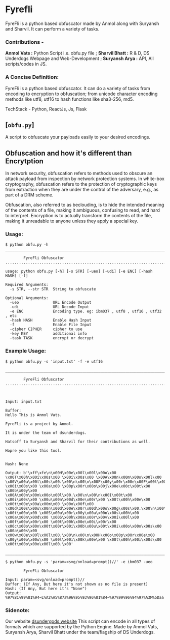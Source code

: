 # Fyrefli 
FyreFli is a python based obfuscator made by Anmol along with Suryansh and Sharvil. It can perform a variety of tasks. 
### Contributions - 
__Anmol Vats :__ Python Script i.e. obfu.py file ; __Sharvil Bhatt :__ R & D, DS Underdogs Webpage and Web-Development ; __Suryansh Arya :__ API, All scripts/codes in JS. 
### A Concise Definition: 
FyreFli is a python based obfuscator. It can do a variety of tasks from encoding to encryption to obfuscation; from unicode character encoding methods like utf8, utf16 to hash functions like sha3-256, md5. 

TechStack - Python, ReactJs, Js, Flask
## [`obfu.py`]
 A script to obfuscate your payloads easily to your desired encodings.

## Obfuscation and how it's different than Encrytption

 In network security, obfuscation refers to methods used to obscure an attack payload from inspection by network protection systems. In white-box cryptography, obfuscation refers to the protection of cryptographic keys from extraction when they are under the control of the adversary, e.g., as part of a DRM scheme.

 Obfuscation, also referred to as beclouding, is to hide the intended meaning of the contents of a file, making it ambiguous, confusing to read, and hard to interpret. Encryption is to actually transform the contents of the file, making it unreadable to anyone unless they apply a special key.

### Usage:
```
$ python obfu.py -h                      
______________________________________________________________________________________________________________________________________

        FyreFli Obfuscator
........................................................................................................................................

usage: python obfu.py [-h] [-s STR] [-ueo] [-udi] [-e ENC] [-hash HASH] [-f]

Required Arguments:
  -s STR, --str STR  String to obfuscate

Optional Arguments:
  -ueo               URL Encode Output
  -udi               URL Decode Input
  -e ENC             Encoding type. eg: ibm037 , utf8 , utf16 , utf32 , etc
  -hash HASH         Enable Hash Input
  -f                 Enable File Input
  -cipher CIPHER     cipher to use
  -key KEY           additional info
  -task TASK         encrypt or decrypt

```
### Example Usage:
```
$ python obfu.py -s 'input.txt' -f -e utf16 
```
```
________________________________________________________________________________________________________________________________________

        FyreFli Obfuscator
........................................................................................................................................



Input: input.txt

Buffer: 
Hello This is Anmol Vats.

FyreFli is a project by Anmol.

It is under the team of dsunderdogs.

Hatsoff to Suryansh and Sharvil for their contributions as well.

Hopre you like this tool.


Hash: None

Output: b'\xff\xfe\n\x00H\x00e\x00l\x00l\x00o\x00 \x00T\x00h\x00i\x00s\x00 \x00i\x00s\x00 \x00A\x00n\x00m\x00o\x00l\x00 \x00V\x00a\x00t\x00s\x00.\x00\n\x00\n\x00F\x00y\x00r\x00e\x00F\x00l\x00i\x00 \x00i\x00s\x00 \x00a\x00 \x00p\x00r\x00o\x00j\x00e\x00c\x00t\x00 \x00b\x00y\x00 \x00A\x00n\x00m\x00o\x00l\x00.\x00\n\x00\n\x00I\x00t\x00 \x00i\x00s\x00 \x00u\x00n\x00d\x00e\x00r\x00 \x00t\x00h\x00e\x00 \x00t\x00e\x00a\x00m\x00 \x00o\x00f\x00 \x00d\x00s\x00u\x00n\x00d\x00e\x00r\x00d\x00o\x00g\x00s\x00.\x00\n\x00\n\x00H\x00a\x00t\x00s\x00o\x00f\x00f\x00 \x00t\x00o\x00 \x00S\x00u\x00r\x00y\x00a\x00n\x00s\x00h\x00 \x00a\x00n\x00d\x00 \x00S\x00h\x00a\x00r\x00v\x00i\x00l\x00 \x00f\x00o\x00r\x00 \x00t\x00h\x00e\x00i\x00r\x00 \x00c\x00o\x00n\x00t\x00r\x00i\x00b\x00u\x00t\x00i\x00o\x00n\x00s\x00 \x00a\x00s\x00 \x00w\x00e\x00l\x00l\x00.\x00\n\x00\n\x00H\x00o\x00p\x00r\x00e\x00 \x00y\x00o\x00u\x00 \x00l\x00i\x00k\x00e\x00 \x00t\x00h\x00i\x00s\x00 \x00t\x00o\x00o\x00l\x00.\x00'

_________________________________________________________________________________________________________________________________________

$ python obfu.py -s 'param=<svg/onload=prompt()//' -e ibm037 -ueo
```
```
        FyreFli Obfuscator

Input: param=<svg/onload=prompt()//
Buffer: (If Any, But here it's not shown as no file is present)
Hash: (If Any, But here it's "None")
Output: %97%81%99%81%94~L%A2%A5%87a%96%95%93%96%81%84~%97%99%96%94%97%A3M%5Daa
```

### Sidenote:
Our website [dsundergods.website](https://dsunderdogs.github.io/websitedsunder.github.io/)
This script can encode in all types of formats which are supported by the Python Engine.
Made by Anmol Vats, Suryansh Arya, Sharvil Bhatt under the team/flagship of DS Underdogs.

